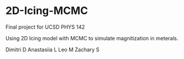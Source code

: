 # 2D-Icing-MCMC
Final project for UCSD PHYS 142 

Using 2D Icing model with MCMC to simulate magnitization in meterals. 

Dimitri D
Anastasiia L
Leo M
Zachary S